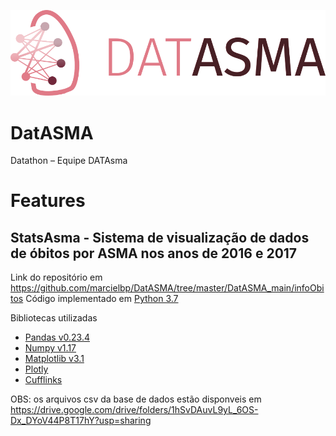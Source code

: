 ![Datasma](/DatASMA_images/datASMA_full.png)

# DatASMA
Datathon – Equipe DATAsma

# Features

## StatsAsma - Sistema de visualização de dados de óbitos por ASMA nos anos de 2016 e 2017
Link do repositório em https://github.com/marcielbp/DatASMA/tree/master/DatASMA_main/infoObitos
Código implementado em [Python 3.7](https://www.python.org/)

Bibliotecas utilizadas

* [Pandas v0.23.4 ](https://pandas.pydata.org/)
* [Numpy v1.17](https://www.numpy.org/)
* [Matplotlib v3.1](https://matplotlib.org/)
* [Plotly](https://plot.ly/)
* [Cufflinks](https://plot.ly/ipython-notebooks/cufflinks/)

OBS: os arquivos csv da base de dados estão disponveis em https://drive.google.com/drive/folders/1hSvDAuvL9yL_6OS-Dx_DYoV44P8T17hY?usp=sharing
